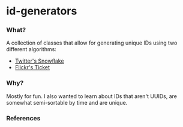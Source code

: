 # id-generators
 
### What?
A collection of classes that allow for generating unique IDs using two different algorithms:
- [Twitter's Snowflake][1]
- [Flickr's Ticket][2]

### Why?
Mostly for fun. I also wanted to learn about IDs that aren't UUIDs, are somewhat semi-sortable by time and are unique.

### References
[1]: https://en.wikipedia.org/wiki/Snowflake_ID
[2]: https://code.flickr.net/2010/02/08/ticket-servers-distributed-unique-primary-keys-on-the-cheap/